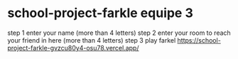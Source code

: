 # school-project-farkle equipe 3 
step 1 enter your name (more than 4 letters)
step 2 enter your room to reach your friend in here (more than 4 letters)
step 3 play farkel
https://school-project-farkle-gvzcu80y4-osu78.vercel.app/
